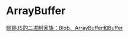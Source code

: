 # ArrayBuffer

[聊聊JS的二进制家族：Blob、ArrayBuffer和Buffer](https://www.cnblogs.com/penghuwan/p/12053775.html)